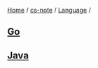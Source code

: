 [Home](https://mengxianbin.github.io) /
[cs-note](https://mengxianbin.github.io/cs-note/content) /
[Language](https://mengxianbin.github.io/cs-note/content/Language) /

## [Go](https://mengxianbin.github.io/cs-note/content/Language/Go)

## [Java](https://mengxianbin.github.io/cs-note/content/Language/Java)
